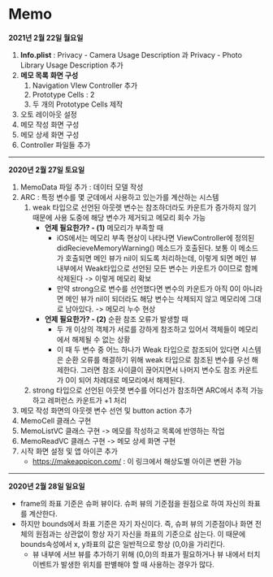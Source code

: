 # Memo

**2021년 2월 22일 월요일**

1. **Info.plist** : Privacy - Camera Usage Description 과 Privacy - Photo Library Usage Description 추가
2. **메모 목록 화면 구성** 
   1. Navigation VIew Controller 추가
   2. Prototype Cells : 2
   3. 두 개의 Prototype Cells 제작
3. 오토 레이아웃 설정
4. 메모 작성 화면 구성
5. 메모 상세 화면 구성
6. Controller 파일들 추가

------

**2020년 2월 27일 토요일**

1. MemoData 파일 추가 : 데이터 모델 작성
2. ARC : 특정 변수를 몇 군데에서 사용하고 있는가를 계산하는 시스템
   1. weak 타입으로 선언된 아웃렛 변수는 참조하더라도 카운트가 증가하지 않기 때문에 사용 도중에 해당 변수가 제거되고 메모리 회수 가능
      - **언제 필요한가? - (1)** 메모리가 부족할 때
        - iOS에서는 메모리 부족 현상이 나타나면 ViewController에 정의된 didRecieveMemoryWarning() 메소드가 호출된다. 보통 이 메소드가 호출되면 메인 뷰가 nil이 되도록 처리하는데, 이렇게 되면 메인 뷰 내부에서 Weak타입으로 선언된 모든 변수는 카운트가 0이므로 함께 삭제된다 -> 이렇게 메모리 확보
        - 만약 strong으로 변수를 선언했다면 변수의 카운트가 아직 0이 아니라면 메인 뷰가 nil이 되더라도 해당 변수는 삭제되지 않고 메모리에 그대로 남아있다. -> 메모리 누수 현상
      - **언제 필요한가? - (2)** 순환 참조 오류가 발생할 때
        - 두 개 이상의 객체가 서로를 강하게 참조하고 있어서 객체들이 메모리에서 해제될 수 없는 상황
        - 이 때 두 변수 중 어느 하나가 Weak 타입으로 참조되어 있다면 시스템은 순환 오류를 해결하기 위해 weak 타입으로 참조된 변수를 우선 해제한다. 그러면 참조 사이클이 끊어지면서 나머지 변수도 참조 카운트가 0이 되어 차례대로 메모리에서 해제된다.
   2. strong 타입으로 선언된 아웃렛 변수를 어디선가 참조하면 ARC에서 추적 가능하고 레퍼런스 카운트가 +1 처리
3. 메모 작성 화면의 아웃렛 변수 선언 및 button action 추가
4. MemoCell 클래스 구현
5. MemoListVC 클래스 구현 -> 메모를 작성하고 목록에 반영하는 작업
6. MemoReadVC 클래스 구현 -> 메모 상세 화면 구현
7. 시작 화면 설정 및 앱 아이콘 추가
   - https://makeappicon.com/ : 이 링크에서 해상도별 아이콘 변환 가능

------

**2020년 2월 28일 일요일**

- frame의 좌표 기준은 슈퍼 뷰이다. 슈퍼 뷰의 기준점을 원점으로 하여 자신의 좌표를 계산한다.
- 하지만 bounds에서 좌표 기준은 자기 자신이다. 즉, 슈퍼 뷰의 기준점이나 화면 전체의 원점과는 상관없이 항상 자기 자신을 좌표의 기준으로 삼는다. 이 때문에 bounds속성에서 x, y좌표의 값은 일반적으로 항상 (0,0)을 가리킨다. 
  - 뷰 내부에 서브 뷰를 추가하기 위해 (0,0)의 좌표가 필요하거나 뷰 내에서 터치 이벤트가 발생한 위치를 판별해야 할 때 사용하는 경우가 많다.

